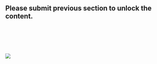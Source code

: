## Please submit previous section to unlock the content.

<br/>
<br/>
<br/>
<br/>

###### ![](https://icon-library.net/images/padlock-icon-transparent/padlock-icon-transparent-8.jpg)
